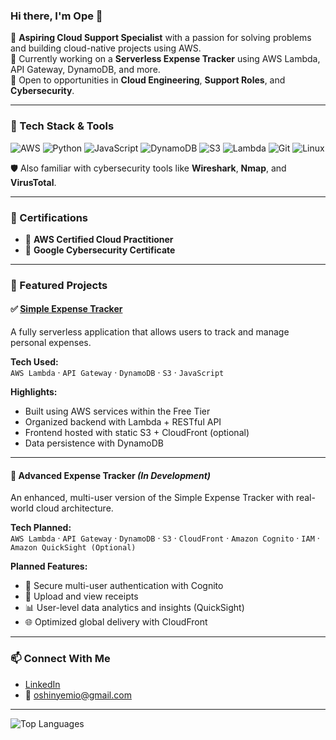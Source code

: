 ### Hi there, I'm Ope 👋

🌱 **Aspiring Cloud Support Specialist** with a passion for solving problems and building cloud-native projects using AWS.  
🔧 Currently working on a **Serverless Expense Tracker** using AWS Lambda, API Gateway, DynamoDB, and more.  
🚀 Open to opportunities in **Cloud Engineering**, **Support Roles**, and **Cybersecurity**.

---

### 🧰 Tech Stack & Tools
![AWS](https://img.shields.io/badge/AWS-%23FF9900.svg?style=for-the-badge&logo=amazon-aws&logoColor=white)
![Python](https://img.shields.io/badge/Python-3776AB?style=for-the-badge&logo=python&logoColor=white)
![JavaScript](https://img.shields.io/badge/JavaScript-F7DF1E?style=for-the-badge&logo=javascript&logoColor=black)
![DynamoDB](https://img.shields.io/badge/DynamoDB-4053D6?style=for-the-badge&logo=amazon-dynamodb&logoColor=white)
![S3](https://img.shields.io/badge/S3-%23FF9900.svg?style=for-the-badge&logo=amazon-s3&logoColor=white)
![Lambda](https://img.shields.io/badge/AWS%20Lambda-%23FF9900.svg?style=for-the-badge&logo=aws-lambda&logoColor=white)
![Git](https://img.shields.io/badge/Git-F05032?style=for-the-badge&logo=git&logoColor=white)
![Linux](https://img.shields.io/badge/Linux-FCC624?style=for-the-badge&logo=linux&logoColor=black)

🛡️ Also familiar with cybersecurity tools like **Wireshark**, **Nmap**, and **VirusTotal**.

---

### 📜 Certifications
- 🏅 **AWS Certified Cloud Practitioner**
- 🔐 **Google Cybersecurity Certificate**

---

### 📌 Featured Projects

#### ✅ [Simple Expense Tracker](https://github.com/YOUR_USERNAME/simple-expense-tracker)
A fully serverless application that allows users to track and manage personal expenses.

**Tech Used:**  
`AWS Lambda` · `API Gateway` · `DynamoDB` · `S3` · `JavaScript`

**Highlights:**
- Built using AWS services within the Free Tier
- Organized backend with Lambda + RESTful API
- Frontend hosted with static S3 + CloudFront (optional)
- Data persistence with DynamoDB

---

#### 🚧 Advanced Expense Tracker *(In Development)*
An enhanced, multi-user version of the Simple Expense Tracker with real-world cloud architecture.

**Tech Planned:**  
`AWS Lambda` · `API Gateway` · `DynamoDB` · `S3` · `CloudFront` · `Amazon Cognito` · `IAM` · `Amazon QuickSight (Optional)`

**Planned Features:**
- 🔐 Secure multi-user authentication with Cognito
- 🧾 Upload and view receipts
- 📊 User-level data analytics and insights (QuickSight)
- 🌐 Optimized global delivery with CloudFront

---

### 📫 Connect With Me

- [LinkedIn](https://linkedin.com/in/oshinyemio)
- 📧 oshinyemio@gmail.com

---

![Top Languages](https://github-readme-stats.vercel.app/api/top-langs/?username=oshinyemio&layout=compact)
